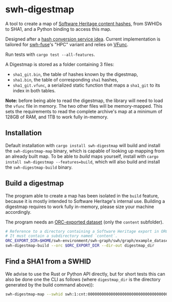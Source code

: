 # swh-digestmap

A tool to create a map of
[Software Heritage content hashes](https://docs.softwareheritage.org/devel/architecture/object-storage.html),
from SWHIDs to SHA1, and a Python binding to access this map.

Designed after a
[hash conversion service idea](https://gitlab.softwareheritage.org/swh/devel/swh-digestmap/-/blob/master/docs/design.rst).
Current implementation is tailored for
[swh-fuse](https://docs.softwareheritage.org/devel/swh-fuse/)'s "HPC" variant and relies
on [VFunc](https://docs.rs/sux/latest/sux/func/struct.VFunc.html).

Run tests with `cargo test --all-features`.

A Digestmap is stored as a folder containing 3 files:
 * `sha1_git.bin`, the table of hashes known by the digestmap,
 * `sha1.bin`, the table of corresponding `sha1` hashes,
 * `sha1_git.vfunc`, a serialized static function that maps a `sha1_git` to its index in both tables.

**Note:** before being able to read the digestmap,
the library will need to load the `vfunc` file in memory.
The two other files will be memory-mapped.
This sets the requirements to read the complete archive's map at a minimum of 128GB of RAM,
and 1TB to work fully in-memory.


## Installation

Default installation with `cargo install swh-digestmap` will build and install the `swh-digestmap-map` binary,
which is capable of looking up mapping from an already built map.
To be able to *build* maps yourself, install with `cargo install swh-digestmap --features=build`,
which will also build and install the `swh-digestmap-build` binary.


## Build a digestmap

The program able to create a map has been isolated in the `build` feature,
because it is mostly intended to Software Heritage's internal use.
Building a digestmap requires to work fully in-memory, please size your machine accordingly.

The program needs an [ORC-exported dataset]()
(only the `content` subfolder).

```bash
# Reference to a directory containing a Software Heritage export in ORC format.
# It must contain a subdirectory named `content`.
ORC_EXPORT_DIR=$HOME/swh-environment/swh-graph/swh/graph/example_dataset/orc
swh-digestmap-build --orc $ORC_EXPORT_DIR --dir-out digestmap_dir
```

## Find a SHA1 from a SWHID

We advise to use the Rust or Python API directly, but for short tests this can also be done one the CLI as follows
(where `digestmap_dir` is the directory generated by the build command above)):

```bash
swh-digestmap-map --swhid swh:1:cnt:0000000000000000000000000000000000000004 digestmap_dir
```
